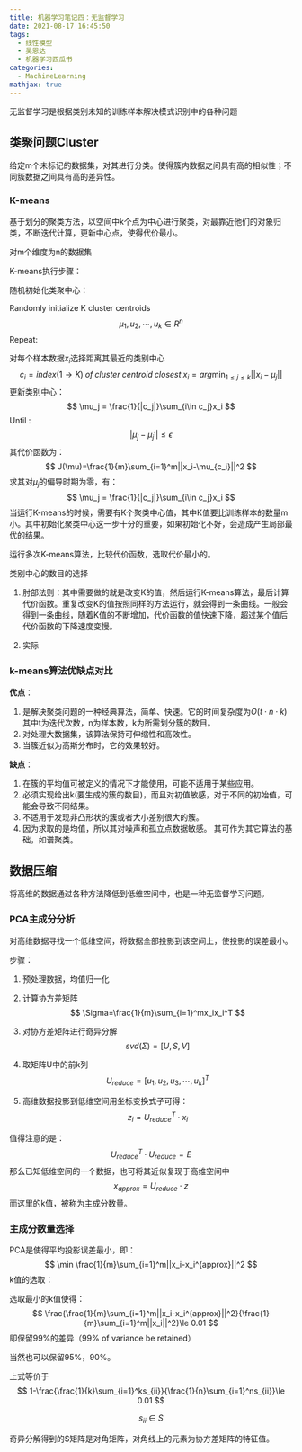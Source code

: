 ```yaml
---
title: 机器学习笔记四：无监督学习
date: 2021-08-17 16:45:50
tags:
  - 线性模型
  - 吴恩达
  - 机器学习西瓜书
categories:
  - MachineLearning
mathjax: true
---
```


无监督学习是根据类别未知的训练样本解决模式识别中的各种问题

## 类聚问题Cluster

给定m个未标记的数据集，对其进行分类。使得簇内数据之间具有高的相似性；不同簇数据之间具有高的差异性。

<!-- more -->

### K-means

基于划分的聚类方法，以空间中k个点为中心进行聚类，对最靠近他们的对象归类，不断迭代计算，更新中心点，使得代价最小。

对m个维度为n的数据集

K-means执行步骤：

随机初始化类聚中心：

Randomly initialize K cluster centroids
$$
\mu_1,u_2,\cdots,u_k\in R^n
$$
Repeat:

对每个样本数据$x_i$选择距离其最近的类别中心
$$
c_i = index(1 \to K)\; of\; cluster\; centroid\; closest\; x_i=arg\min_{1\le j\le k}||x_i-\mu_j||
$$
更新类别中心：
$$
\mu_j = \frac{1}{|c_j|}\sum_{i\in c_j}x_i
$$
Until : 
$$
|\mu_j-\mu_j'|\le\epsilon
$$
其代价函数为：
$$
J(\mu)=\frac{1}{m}\sum_{i=1}^m||x_i-\mu_{c_i}||^2
$$
求其对$\mu_j$的偏导时期为零，有：
$$
\mu_j = \frac{1}{|c_j|}\sum_{i\in c_j}x_i
$$
当运行K-means的时候，需要有K个聚类中心值，其中K值要比训练样本的数量m小。其中初始化聚类中心这一步十分的重要，如果初始化不好，会造成产生局部最优的结果。

运行多次K-means算法，比较代价函数，选取代价最小的。

类别中心的数目的选择

1. 肘部法则：其中需要做的就是改变K的值，然后运行K-means算法，最后计算代价函数。重复改变K的值按照同样的方法运行，就会得到一条曲线。一般会得到一条曲线，随着K值的不断增加，代价函数的值快速下降，超过某个值后代价函数的下降速度变慢。

2. 实际

### k-means算法优缺点对比

**优点**：

   1. 是解决聚类问题的一种经典算法，简单、快速。它的时间复杂度为$O(t\cdot n \cdot k)$其中t为迭代次数，n为样本数，k为所需划分簇的数目。
   2. 对处理大数据集，该算法保持可伸缩性和高效性。
   3. 当簇近似为高斯分布时，它的效果较好。

   **缺点**：

   1. 在簇的平均值可被定义的情况下才能使用，可能不适用于某些应用。
   2. 必须实现给出k(要生成的簇的数目)，而且对初值敏感，对于不同的初始值，可能会导致不同结果。
   3. 不适用于发现非凸形状的簇或者大小差别很大的簇。
   4. 因为求取的是均值，所以其对噪声和孤立点数据敏感。 其可作为其它算法的基础，如谱聚类。

## 数据压缩

将高维的数据通过各种方法降低到低维空间中，也是一种无监督学习问题。

### PCA主成分分析

对高维数据寻找一个低维空间，将数据全部投影到该空间上，使投影的误差最小。

步骤：

1. 预处理数据，均值归一化

2. 计算协方差矩阵
   $$
   \Sigma=\frac{1}{m}\sum_{i=1}^mx_ix_i^T
   $$

3. 对协方差矩阵进行奇异分解
   $$
   svd(\Sigma)=[U,S,V]
   $$

4. 取矩阵U中的前k列
   $$
   U_{reduce}=[u_1,u_2,u_3,\cdots,u_k]^T
   $$

5. 高维数据投影到低维空间用坐标变换式子可得：
   $$
   z_i=U_{reduce}^T\cdot x_i
   $$

值得注意的是：
$$
U_{reduce}^T\cdot U_{reduce}=E
$$
那么已知低维空间的一个数据，也可将其近似复现于高维空间中
$$
x_{approx}=U_{reduce}\cdot z
$$
而这里的k值，被称为主成分数量。

### 主成分数量选择

PCA是使得平均投影误差最小，即：
$$
\min \frac{1}{m}\sum_{i=1}^m||x_i-x_i^{approx}||^2
$$
k值的选取：

选取最小的k值使得：
$$
\frac{\frac{1}{m}\sum_{i=1}^m||x_i-x_i^{approx}||^2}{\frac{1}{m}\sum_{i=1}^m||x_i||^2}\le 0.01
$$
即保留99%的差异（99% of variance be retained）

当然也可以保留95%，90%。

上式等价于
$$
1-\frac{\frac{1}{k}\sum_{i=1}^ks_{ii}}{\frac{1}{n}\sum_{i=1}^ns_{ii}}\le 0.01
$$

$$
s_{ii}\in S
$$

奇异分解得到的S矩阵是对角矩阵，对角线上的元素为协方差矩阵的特征值。
